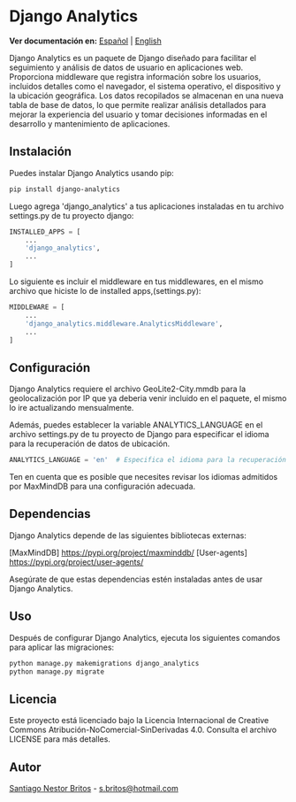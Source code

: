 # Django Analytics

**Ver documentación en:** [Español](README_es.md) | [English](README.md)

Django Analytics es un paquete de Django diseñado para facilitar el seguimiento y análisis de datos de usuario en aplicaciones web. Proporciona middleware que registra información sobre los usuarios, incluidos detalles como el navegador, el sistema operativo, el dispositivo y la ubicación geográfica. Los datos recopilados se almacenan en una nueva tabla de base de datos, lo que permite realizar análisis detallados para mejorar la experiencia del usuario y tomar decisiones informadas en el desarrollo y mantenimiento de aplicaciones.

## Instalación
Puedes instalar Django Analytics usando pip:

```bash
pip install django-analytics
```

Luego agrega 'django_analytics' a tus aplicaciones instaladas en tu archivo settings.py de tu proyecto django:

```python
INSTALLED_APPS = [
    ...
    'django_analytics',
    ...
]
```
Lo siguiente es incluir el middleware en tus middlewares, en el mismo archivo que hiciste lo de installed apps,(settings.py):

```python
MIDDLEWARE = [
    ...
    'django_analytics.middleware.AnalyticsMiddleware',
    ...
]
```

## Configuración
Django Analytics requiere el archivo GeoLite2-City.mmdb para la geolocalización por IP que ya deberia venir incluido en el paquete, el mismo lo ire actualizando mensualmente. 

Además, puedes establecer la variable ANALYTICS_LANGUAGE en el archivo settings.py de tu proyecto de Django para especificar el idioma para la recuperación de datos de ubicación.

```python
ANALYTICS_LANGUAGE = 'en'  # Especifica el idioma para la recuperación de datos de ubicación.

```

Ten en cuenta que es posible que necesites revisar los idiomas admitidos por MaxMindDB para una configuración adecuada.

## Dependencias

Django Analytics depende de las siguientes bibliotecas externas:

[MaxMindDB] https://pypi.org/project/maxminddb/
[User-agents] https://pypi.org/project/user-agents/

Asegúrate de que estas dependencias estén instaladas antes de usar Django Analytics.

## Uso

Después de configurar Django Analytics, ejecuta los siguientes comandos para aplicar las migraciones:

```bash
python manage.py makemigrations django_analytics
python manage.py migrate
```

## Licencia

Este proyecto está licenciado bajo la Licencia Internacional de Creative Commons Atribución-NoComercial-SinDerivadas 4.0. Consulta el archivo LICENSE para más detalles.

## Autor

[Santiago Nestor Britos](mailto:s.britos@hotmail.com) - s.britos@hotmail.com